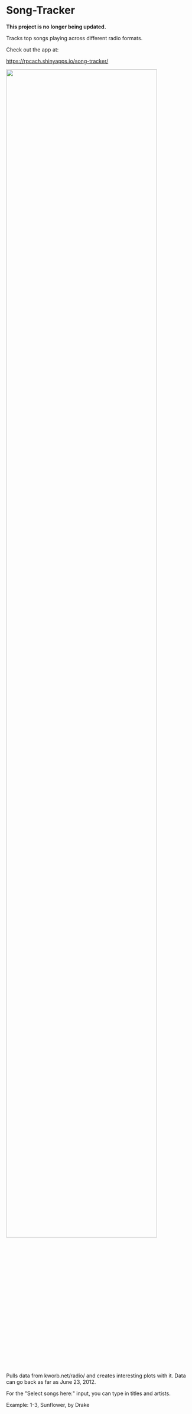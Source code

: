 # Song-Tracker

**This project is no longer being updated.**

Tracks top songs playing across different radio formats.


Check out the app at:

https://rpcach.shinyapps.io/song-tracker/

<img src = "https://raw.github.com/rpcach/song-tracker/master/plot.png" width="90%"></img>


Pulls data from kworb.net/radio/ and creates interesting plots with it.
Data can go back as far as June 23, 2012.

For the "Select songs here:" input, you can type in titles and artists.

Example: 1-3, Sunflower, by Drake

